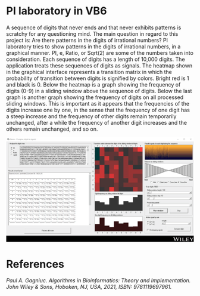 # PI laboratory in VB6

A sequence of digits that never ends and that never exhibits patterns is scratchy for any questioning mind. The main question in regard to this project is: Are there patterns in the digits of irrational numbers? PI laboratory tries to show patterns in the digits of irrational numbers, in a graphical manner. PI, e, Ratio, or Sqrt(2) are some of the numbers taken into consideration. Each sequence of digits has a length of 10,000 digits. The application treats these sequences of digits as signals. The heatmap shown in the graphical interface represents a transition matrix in which the probability of transition between digits is signified by colors. Bright red is 1 and black is 0. Below the heatmap is a graph showing the frequency of digits (0-9) in a sliding window above the sequence of digits. Below the last graph is another graph showing the frequency of digits on all processed sliding windows. This is important as it appears that the frequencies of the digits increase one by one, in the sense that the frequency of one digit has a steep increase and the frequency of other digits remain temporarily unchanged, after a while the frequency of another digit increases and the others remain unchanged, and so on.

<kbd><img src="https://github.com/Gagniuc/PI-laboratory-in-VB6/blob/main/screenshot/PI%20engine%20(3).gif" /></kbd>

# References

<i>Paul A. Gagniuc. Algorithms in Bioinformatics: Theory and Implementation. John Wiley & Sons, Hoboken, NJ, USA, 2021, ISBN: 9781119697961.</i>
